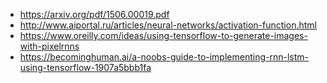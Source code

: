 * https://arxiv.org/pdf/1506.00019.pdf
* http://www.aiportal.ru/articles/neural-networks/activation-function.html
* https://www.oreilly.com/ideas/using-tensorflow-to-generate-images-with-pixelrnns
* https://becominghuman.ai/a-noobs-guide-to-implementing-rnn-lstm-using-tensorflow-1907a5bbb1fa